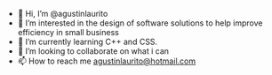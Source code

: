 - 👋 Hi, I’m @agustinlaurito
- 👀 I’m interested in the design of software solutions to help improve efficiency in small business
- 🌱 I’m currently learning C++ and CSS.
- 💞️ I’m looking to collaborate on what i can
- 📫 How to reach me agustinlaurito@hotmail.com

<!---
agustinlaurito/agustinlaurito is a ✨ special ✨ repository because its `README.md` (this file) appears on your GitHub profile.
You can click the Preview link to take a look at your changes.
--->

